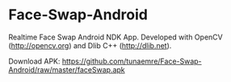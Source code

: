 # Face-Swap-Android
Realtime Face Swap Android NDK App. Developed with OpenCV (http://opencv.org) and Dlib C++ (http://dlib.net).

Download APK: https://github.com/tunaemre/Face-Swap-Android/raw/master/faceSwap.apk
